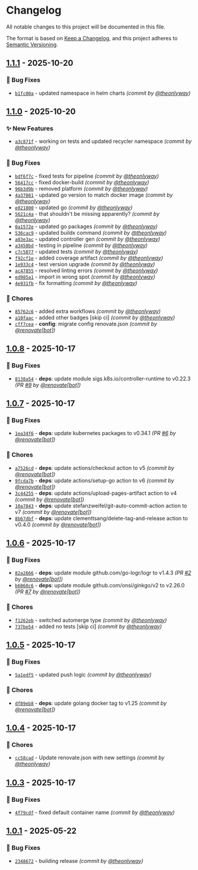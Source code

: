 # Changelog
All notable changes to this project will be documented in this file.

The format is based on [Keep a Changelog](https://keepachangelog.com/en/1.0.0/),
and this project adheres to [Semantic Versioning](https://semver.org/spec/v2.0.0.html).

## [1.1.1] - 2025-10-20
### :bug: Bug Fixes
- [`b1fc00a`](https://github.com/theonlyway/recycler/commit/b1fc00a737f6229ae9759b774a50fa9d0b76e50a) - updated namespace in helm charts *(commit by [@theonlyway](https://github.com/theonlyway))*


## [1.1.0] - 2025-10-20
### :sparkles: New Features
- [`a3c871f`](https://github.com/theonlyway/recycler/commit/a3c871fbcf253d06a0b9b9dfdcfd96c7900046ce) - working on tests and updated recycler namespace *(commit by [@theonlyway](https://github.com/theonlyway))*

### :bug: Bug Fixes
- [`bdf6f7c`](https://github.com/theonlyway/recycler/commit/bdf6f7c8f59e1331fc005ca1b0b4d8ec05193aed) - fixed tests for pipeline *(commit by [@theonlyway](https://github.com/theonlyway))*
- [`56417cc`](https://github.com/theonlyway/recycler/commit/56417cca4956839e2d4d9ebb92b8fc907148eb6a) - fixed docker-build *(commit by [@theonlyway](https://github.com/theonlyway))*
- [`96b3d9b`](https://github.com/theonlyway/recycler/commit/96b3d9b49182e01575379aa77b0563af4018615c) - removed platform *(commit by [@theonlyway](https://github.com/theonlyway))*
- [`4a37081`](https://github.com/theonlyway/recycler/commit/4a370812bbe1ca6523005eebeb76bf5151aa7383) - updated go version to match docker image *(commit by [@theonlyway](https://github.com/theonlyway))*
- [`e021800`](https://github.com/theonlyway/recycler/commit/e021800a6fb8e410cf4eb39b880375e7b759c3ca) - updated go *(commit by [@theonlyway](https://github.com/theonlyway))*
- [`5621c4a`](https://github.com/theonlyway/recycler/commit/5621c4a8629f8fecff9e6ac9b3130c04ee141074) - that shouldn't be missing apparently? *(commit by [@theonlyway](https://github.com/theonlyway))*
- [`0a1572e`](https://github.com/theonlyway/recycler/commit/0a1572e27e9b7e51878e13399a95ee00a1af903d) - updated go packages *(commit by [@theonlyway](https://github.com/theonlyway))*
- [`536cac9`](https://github.com/theonlyway/recycler/commit/536cac9b639aee7a21a1f1a327189948e9c6e043) - updated buildx command *(commit by [@theonlyway](https://github.com/theonlyway))*
- [`a83e3ac`](https://github.com/theonlyway/recycler/commit/a83e3acb8755d7cf5e9038361736b1bcf53f5be7) - updated controller gen *(commit by [@theonlyway](https://github.com/theonlyway))*
- [`a3450bd`](https://github.com/theonlyway/recycler/commit/a3450bde8caa3c7f2b4cc78be79c4738dc7b2796) - testing in pipeline *(commit by [@theonlyway](https://github.com/theonlyway))*
- [`c7c5077`](https://github.com/theonlyway/recycler/commit/c7c5077344a91685996f84fadc247e93fbe80563) - updated tests *(commit by [@theonlyway](https://github.com/theonlyway))*
- [`f92cf1e`](https://github.com/theonlyway/recycler/commit/f92cf1e29bc36fbb0eae6a5675df4bae74d42959) - added coverage artifact *(commit by [@theonlyway](https://github.com/theonlyway))*
- [`1e933c4`](https://github.com/theonlyway/recycler/commit/1e933c4f28b2defc48cafaf2b571847f55a01a1a) - test version upgrade *(commit by [@theonlyway](https://github.com/theonlyway))*
- [`ac47855`](https://github.com/theonlyway/recycler/commit/ac47855e3cb7142e9c59d13a08b6c7b244b00b2e) - resolved linting errors *(commit by [@theonlyway](https://github.com/theonlyway))*
- [`ed985a1`](https://github.com/theonlyway/recycler/commit/ed985a1c58c00e5bb824fc4f6690547f04a4a39a) - import in wrong spot *(commit by [@theonlyway](https://github.com/theonlyway))*
- [`4e931fb`](https://github.com/theonlyway/recycler/commit/4e931fb31b89ef1ec38505447ecefd786292e23f) - fix formatting *(commit by [@theonlyway](https://github.com/theonlyway))*

### :wrench: Chores
- [`85762c6`](https://github.com/theonlyway/recycler/commit/85762c6ac3a2165a526be05bc9903e89ef2a0e0e) - added extra workflows *(commit by [@theonlyway](https://github.com/theonlyway))*
- [`a10faac`](https://github.com/theonlyway/recycler/commit/a10faac6608f39296807b7e0f8cc89f3f6511cbc) - added other badges [skip ci] *(commit by [@theonlyway](https://github.com/theonlyway))*
- [`cff7cea`](https://github.com/theonlyway/recycler/commit/cff7cea9f609fc624f68536905e5441c7c73e0e4) - **config**: migrate config renovate.json *(commit by [@renovate[bot]](https://github.com/apps/renovate))*


## [1.0.8] - 2025-10-17
### :bug: Bug Fixes
- [`8138a54`](https://github.com/theonlyway/recycler/commit/8138a54910f36fec312d30f177f14bdb22078da9) - **deps**: update module sigs.k8s.io/controller-runtime to v0.22.3 *(PR [#9](https://github.com/theonlyway/recycler/pull/9) by [@renovate[bot]](https://github.com/apps/renovate))*


## [1.0.7] - 2025-10-17
### :bug: Bug Fixes
- [`1ea34f6`](https://github.com/theonlyway/recycler/commit/1ea34f63e704f0bcd6ef7b83fb72e1648bd3caf4) - **deps**: update kubernetes packages to v0.34.1 *(PR [#6](https://github.com/theonlyway/recycler/pull/6) by [@renovate[bot]](https://github.com/apps/renovate))*

### :wrench: Chores
- [`a7526cd`](https://github.com/theonlyway/recycler/commit/a7526cd609f148fb3caaad6775d125531b5e9fc4) - **deps**: update actions/checkout action to v5 *(commit by [@renovate[bot]](https://github.com/apps/renovate))*
- [`9fcda7b`](https://github.com/theonlyway/recycler/commit/9fcda7b493dc57c637a4d75f1a4b38c69ed4084c) - **deps**: update actions/setup-go action to v6 *(commit by [@renovate[bot]](https://github.com/apps/renovate))*
- [`3c44255`](https://github.com/theonlyway/recycler/commit/3c4425527a65658be06d65cfaba93145f84033a9) - **deps**: update actions/upload-pages-artifact action to v4 *(commit by [@renovate[bot]](https://github.com/apps/renovate))*
- [`10a7843`](https://github.com/theonlyway/recycler/commit/10a78439b05e667d1ab7a4d9a5edd338faba63d4) - **deps**: update stefanzweifel/git-auto-commit-action action to v7 *(commit by [@renovate[bot]](https://github.com/apps/renovate))*
- [`8b67dbf`](https://github.com/theonlyway/recycler/commit/8b67dbf5a415782d8ce609e7bee4287dcf2c1ee7) - **deps**: update clementtsang/delete-tag-and-release action to v0.4.0 *(commit by [@renovate[bot]](https://github.com/apps/renovate))*


## [1.0.6] - 2025-10-17
### :bug: Bug Fixes
- [`82a2666`](https://github.com/theonlyway/recycler/commit/82a2666fbbd43da48331b8188e6f5abc1dd71103) - **deps**: update module github.com/go-logr/logr to v1.4.3 *(PR [#2](https://github.com/theonlyway/recycler/pull/2) by [@renovate[bot]](https://github.com/apps/renovate))*
- [`b6060c6`](https://github.com/theonlyway/recycler/commit/b6060c6149b8ee74f903cae59df6750a86218f71) - **deps**: update module github.com/onsi/ginkgo/v2 to v2.26.0 *(PR [#7](https://github.com/theonlyway/recycler/pull/7) by [@renovate[bot]](https://github.com/apps/renovate))*

### :wrench: Chores
- [`f1262eb`](https://github.com/theonlyway/recycler/commit/f1262eb17fb6e76f208f50b9f49ab6634e9cc183) - switched automerge type *(commit by [@theonlyway](https://github.com/theonlyway))*
- [`737be54`](https://github.com/theonlyway/recycler/commit/737be54a3a599edc438e4393610f56253943f422) - added no tests [skip ci] *(commit by [@theonlyway](https://github.com/theonlyway))*


## [1.0.5] - 2025-10-17
### :bug: Bug Fixes
- [`5a1edf5`](https://github.com/theonlyway/recycler/commit/5a1edf5ab5ff4cd70cb0cd7115995c19920c8f0e) - updated push logic *(commit by [@theonlyway](https://github.com/theonlyway))*

### :wrench: Chores
- [`df89eb8`](https://github.com/theonlyway/recycler/commit/df89eb8f5da56b5976f8dac867f9b585acee367f) - **deps**: update golang docker tag to v1.25 *(commit by [@renovate[bot]](https://github.com/apps/renovate))*


## [1.0.4] - 2025-10-17
### :wrench: Chores
- [`cc58cad`](https://github.com/theonlyway/recycler/commit/cc58cad4a86cdf2640f592e25a8d405dc3be37dc) - Update renovate.json with new settings *(commit by [@theonlyway](https://github.com/theonlyway))*


## [1.0.3] - 2025-10-17
### :bug: Bug Fixes
- [`4f79cdf`](https://github.com/theonlyway/recycler/commit/4f79cdf9f273b0ea1abc75dccc129de839a51441) - fixed default container name *(commit by [@theonlyway](https://github.com/theonlyway))*


## [1.0.1] - 2025-05-22
### :bug: Bug Fixes
- [`2348672`](https://github.com/theonlyway/recycler/commit/2348672a791b5f7040deab73a47749b8afbc9f54) - building release *(commit by [@theonlyway](https://github.com/theonlyway))*


[1.0.1]: https://github.com/theonlyway/recycler/compare/v1.0.0...1.0.1
[1.0.3]: https://github.com/theonlyway/recycler/compare/1.0.2...1.0.3
[1.0.4]: https://github.com/theonlyway/recycler/compare/1.0.3...1.0.4
[1.0.5]: https://github.com/theonlyway/recycler/compare/1.0.4...1.0.5
[1.0.6]: https://github.com/theonlyway/recycler/compare/1.0.5...1.0.6
[1.0.7]: https://github.com/theonlyway/recycler/compare/1.0.6...1.0.7
[1.0.8]: https://github.com/theonlyway/recycler/compare/1.0.7...1.0.8
[1.1.0]: https://github.com/theonlyway/recycler/compare/1.0.8...1.1.0
[1.1.1]: https://github.com/theonlyway/recycler/compare/1.1.0...1.1.1
